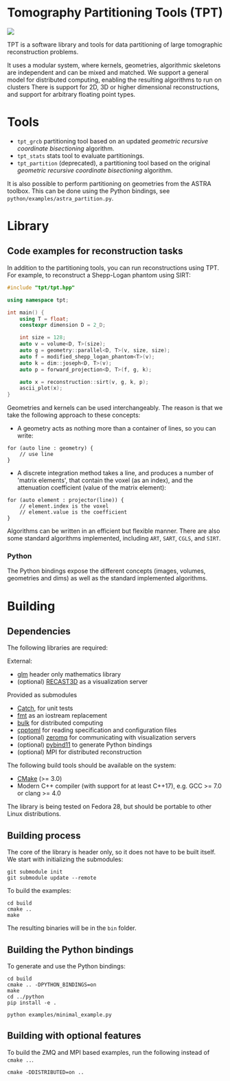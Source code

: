 # Tomography Partitioning Tools (TPT)

![](doc/images/logo.png)

TPT is a software library and tools for data partitioning of large tomographic
reconstruction problems.

It uses a modular system, where kernels, geometries, algorithmic skeletons are
independent and can be mixed and matched. We support a general model for
distributed computing, enabling the resulting algorithms to run on clusters
There is support for 2D, 3D or higher dimensional reconstructions, and support
for arbitrary floating point types.

# Tools

- `tpt_grcb` partitioning tool based on an updated _geometric recursive coordinate bisectioning_ algorithm.
- `tpt_stats` stats tool to evaluate partitionings.
- `tpt_partition` (deprecated), a partitioning tool based on the original _geometric recursive coordinate bisectioning_ algorithm.

It is also possible to perform partitioning on geometries from the ASTRA
toolbox. This can be done using the Python bindings, see
`python/examples/astra_partition.py`.



# Library

## Code examples for reconstruction tasks

In addition to the partitioning tools, you can run reconstructions using TPT.
For example, to reconstruct a Shepp-Logan phantom using SIRT:

```cpp
#include "tpt/tpt.hpp"

using namespace tpt;

int main() {
    using T = float;
    constexpr dimension D = 2_D;

    int size = 128;
    auto v = volume<D, T>(size);
    auto g = geometry::parallel<D, T>(v, size, size);
    auto f = modified_shepp_logan_phantom<T>(v);
    auto k = dim::joseph<D, T>(v);
    auto p = forward_projection<D, T>(f, g, k);

    auto x = reconstruction::sirt(v, g, k, p);
    ascii_plot(x);
}
```

Geometries and kernels can be used interchangeably. The reason is that we take
the following approach to these concepts:

- A geometry acts as nothing more than a container of lines, so you can write:
```
for (auto line : geometry) {
    // use line
}
```
- A discrete integration method takes a line, and produces a number of 'matrix elements', that contain the voxel (as an index), and the attenuation coefficient (value of the matrix element):
```
for (auto element : projector(line)) {
    // element.index is the voxel
    // element.value is the coefficient
}
```

Algorithms can be written in an efficient but flexible manner. There are also
some standard algorithms implemented, including `ART`, `SART`, `CGLS`, and
`SIRT`.

### Python

The Python bindings expose the different concepts (images, volumes, geometries
and dims) as well as the standard implemented algorithms.

# Building

## Dependencies

The following libraries are required:

External:
- [glm](http://glm.g-truc.net/0.9.8/index.html) header only mathematics library
- (optional) [RECAST3D](https://github.com/cicwi/RECAST3D) as a visualization server

Provided as submodules
- [Catch](https://github.com/philsquared/Catch), for unit tests
- [fmt](https://github.com/fmtlib/fmt) as an iostream replacement
- [bulk](https://github.com/jwbuurlage/Bulk) for distributed computing
- [cpptoml](https://github.com/skystrife/cpptoml) for reading specification and configuration files
- (optional) [zeromq](zeromq.org) for communicating with visualization servers
- (optional) [pybind11](https://github.com/pybind/pybind11) to generate Python bindings
- (optional) MPI for distributed reconstruction

The following build tools should be available on the system:
- [CMake](https://cmake.org/) (>= 3.0)
- Modern C++ compiler (with support for at least C++17), e.g. GCC >= 7.0 or clang >= 4.0

The library is being tested on Fedora 28, but should be portable to other Linux
distributions.

## Building process

The core of the library is header only, so it does not have to be built itself.
We start with initializing the submodules:

```
git submodule init
git submodule update --remote
```

To build the examples:

```
cd build
cmake ..
make
```

The resulting binaries will be in the `bin` folder.

## Building the Python bindings

To generate and use the Python bindings:

```
cd build
cmake .. -DPYTHON_BINDINGS=on 
make
cd ../python
pip install -e .

python examples/minimal_example.py
```

## Building with optional features

To build the ZMQ and MPI based examples, run the following instead of `cmake ..`.

```
cmake -DDISTRIBUTED=on ..
```
